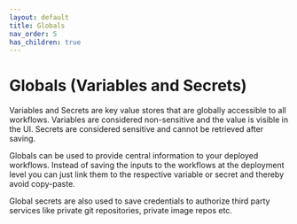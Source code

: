 ```yaml
---
layout: default
title: Globals
nav_order: 5
has_children: true
---
```


# Globals (Variables and Secrets)

Variables and Secrets are key value stores that are globally accessible to all workflows. Variables are considered non-sensitive and the value is visible in the UI. Secrets are considered sensitive and cannot be retrieved after saving.

Globals can be used to provide central information to your deployed workflows. Instead of saving the inputs to the workflows at the deployment level you can just link them to the respective variable or secret and thereby avoid copy-paste.

Global secrets are also used to save credentials to authorize third party services like private git repositories, private image repos etc.
